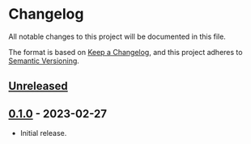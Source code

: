 # Changelog
All notable changes to this project will be documented in this file.

The format is based on [Keep a Changelog](https://keepachangelog.com/en/1.0.0/),
and this project adheres to [Semantic Versioning](https://semver.org/spec/v2.0.0.html).

## [Unreleased]


## [0.1.0] - 2023-02-27

- Initial release.

[Unreleased]: https://github.com/authnomicon/federated/compare/v0.1.0...HEAD
[0.1.0]: https://github.com/authnomicon/federated/releases/tag/v0.1.0
